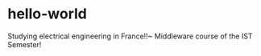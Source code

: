 hello-world
========================

Studying electrical engineering in France!!~
Middleware course of the IST Semester!

